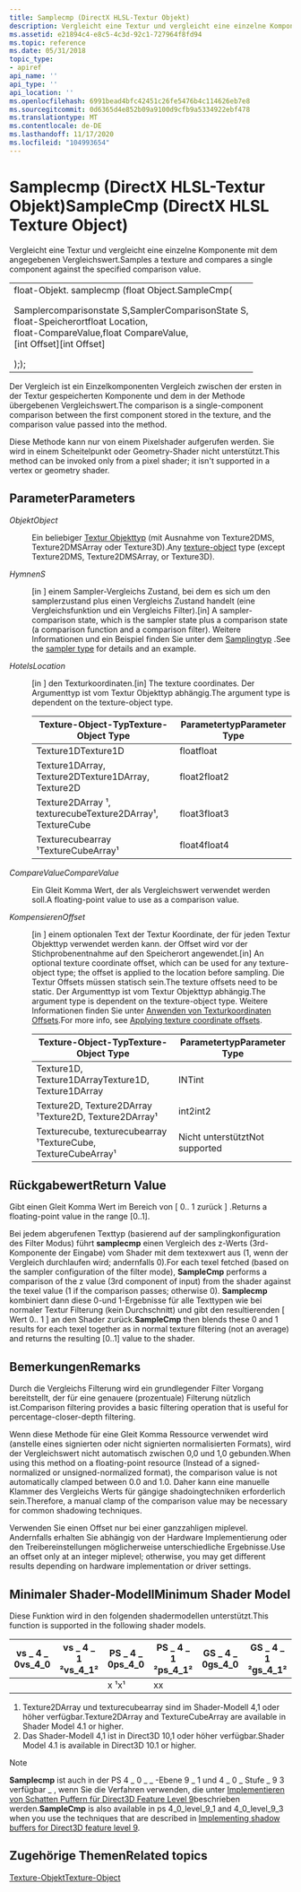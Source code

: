 ```yaml
---
title: Samplecmp (DirectX HLSL-Textur Objekt)
description: Vergleicht eine Textur und vergleicht eine einzelne Komponente mit dem angegebenen Vergleichswert.
ms.assetid: e21894c4-e8c5-4c3d-92c1-727964f8fd94
ms.topic: reference
ms.date: 05/31/2018
topic_type:
- apiref
api_name: ''
api_type: ''
api_location: ''
ms.openlocfilehash: 6991bead4bfc42451c26fe5476b4c114626eb7e8
ms.sourcegitcommit: 0d6365d4e852b09a9100d9cfb9a5334922ebf478
ms.translationtype: MT
ms.contentlocale: de-DE
ms.lasthandoff: 11/17/2020
ms.locfileid: "104993654"
---
```

# <a name="samplecmp-directx-hlsl-texture-object"></a><span data-ttu-id="db302-103">Samplecmp (DirectX HLSL-Textur Objekt)</span><span class="sxs-lookup"><span data-stu-id="db302-103">SampleCmp (DirectX HLSL Texture Object)</span></span>

<span data-ttu-id="db302-104">Vergleicht eine Textur und vergleicht eine einzelne Komponente mit dem angegebenen Vergleichswert.</span><span class="sxs-lookup"><span data-stu-id="db302-104">Samples a texture and compares a single component against the specified comparison value.</span></span>

<table>
<tbody>
<tr class="odd">
<td><span data-ttu-id="db302-105">float-Objekt. samplecmp (</span><span class="sxs-lookup"><span data-stu-id="db302-105">float Object.SampleCmp(</span></span> <dl> <span data-ttu-id="db302-106">Samplercomparisonstate S,</span><span class="sxs-lookup"><span data-stu-id="db302-106">SamplerComparisonState S,</span></span><br />
<span data-ttu-id="db302-107">float-Speicherort</span><span class="sxs-lookup"><span data-stu-id="db302-107">float Location,</span></span><br />
<span data-ttu-id="db302-108">float-CompareValue,</span><span class="sxs-lookup"><span data-stu-id="db302-108">float CompareValue,</span></span><br />
<span data-ttu-id="db302-109">[int Offset]</span><span class="sxs-lookup"><span data-stu-id="db302-109">[int Offset]</span></span><br />
</dl><span data-ttu-id="db302-110">);</span><span class="sxs-lookup"><span data-stu-id="db302-110">);</span></span></td>
</tr>
</tbody>
</table>
 

<span data-ttu-id="db302-111">Der Vergleich ist ein Einzelkomponenten Vergleich zwischen der ersten in der Textur gespeicherten Komponente und dem in der Methode übergebenen Vergleichswert.</span><span class="sxs-lookup"><span data-stu-id="db302-111">The comparison is a single-component comparison between the first component stored in the texture, and the comparison value passed into the method.</span></span>

<span data-ttu-id="db302-112">Diese Methode kann nur von einem Pixelshader aufgerufen werden. Sie wird in einem Scheitelpunkt oder Geometry-Shader nicht unterstützt.</span><span class="sxs-lookup"><span data-stu-id="db302-112">This method can be invoked only from a pixel shader; it isn't supported in a vertex or geometry shader.</span></span>

## <a name="parameters"></a><span data-ttu-id="db302-113">Parameter</span><span class="sxs-lookup"><span data-stu-id="db302-113">Parameters</span></span>

<dl> <dt>

<span data-ttu-id="db302-114"><span id="Object"></span><span id="object"></span><span id="OBJECT"></span>*Objekt*</span><span class="sxs-lookup"><span data-stu-id="db302-114"><span id="Object"></span><span id="object"></span><span id="OBJECT"></span>*Object*</span></span>
</dt> <dd>

<span data-ttu-id="db302-115">Ein beliebiger [Textur Objekttyp](dx-graphics-hlsl-to-type.md) (mit Ausnahme von Texture2DMS, Texture2DMSArray oder Texture3D).</span><span class="sxs-lookup"><span data-stu-id="db302-115">Any [texture-object](dx-graphics-hlsl-to-type.md) type (except Texture2DMS, Texture2DMSArray, or Texture3D).</span></span>

</dd> <dt>

<span data-ttu-id="db302-116"><span id="S"></span><span id="s"></span>*Hymnen*</span><span class="sxs-lookup"><span data-stu-id="db302-116"><span id="S"></span><span id="s"></span>*S*</span></span>
</dt> <dd>

<span data-ttu-id="db302-117">\[in \] einem Sampler-Vergleichs Zustand, bei dem es sich um den samplerzustand plus einen Vergleichs Zustand handelt (eine Vergleichsfunktion und ein Vergleichs Filter).</span><span class="sxs-lookup"><span data-stu-id="db302-117">\[in\] A sampler-comparison state, which is the sampler state plus a comparison state (a comparison function and a comparison filter).</span></span> <span data-ttu-id="db302-118">Weitere Informationen und ein Beispiel finden Sie unter dem [Samplingtyp](dx-graphics-hlsl-sampler.md) .</span><span class="sxs-lookup"><span data-stu-id="db302-118">See the [sampler type](dx-graphics-hlsl-sampler.md) for details and an example.</span></span>

</dd> <dt>

<span data-ttu-id="db302-119"><span id="Location"></span><span id="location"></span><span id="LOCATION"></span>*Hotels*</span><span class="sxs-lookup"><span data-stu-id="db302-119"><span id="Location"></span><span id="location"></span><span id="LOCATION"></span>*Location*</span></span>
</dt> <dd>

<span data-ttu-id="db302-120">\[in \] den Texturkoordinaten.</span><span class="sxs-lookup"><span data-stu-id="db302-120">\[in\] The texture coordinates.</span></span> <span data-ttu-id="db302-121">Der Argumenttyp ist vom Textur Objekttyp abhängig.</span><span class="sxs-lookup"><span data-stu-id="db302-121">The argument type is dependent on the texture-object type.</span></span>

| <span data-ttu-id="db302-122">Texture-Object-Typ</span><span class="sxs-lookup"><span data-stu-id="db302-122">Texture-Object Type</span></span>          | <span data-ttu-id="db302-123">Parametertyp</span><span class="sxs-lookup"><span data-stu-id="db302-123">Parameter Type</span></span> |
|------------------------------|----------------|
| <span data-ttu-id="db302-124">Texture1D</span><span class="sxs-lookup"><span data-stu-id="db302-124">Texture1D</span></span>                    | <span data-ttu-id="db302-125">float</span><span class="sxs-lookup"><span data-stu-id="db302-125">float</span></span>          |
| <span data-ttu-id="db302-126">Texture1DArray, Texture2D</span><span class="sxs-lookup"><span data-stu-id="db302-126">Texture1DArray, Texture2D</span></span>    | <span data-ttu-id="db302-127">float2</span><span class="sxs-lookup"><span data-stu-id="db302-127">float2</span></span>         |
| <span data-ttu-id="db302-128">Texture2DArray ¹, texturecube</span><span class="sxs-lookup"><span data-stu-id="db302-128">Texture2DArray¹, TextureCube</span></span> | <span data-ttu-id="db302-129">float3</span><span class="sxs-lookup"><span data-stu-id="db302-129">float3</span></span>         |
| <span data-ttu-id="db302-130">Texturecubearray ¹</span><span class="sxs-lookup"><span data-stu-id="db302-130">TextureCubeArray¹</span></span>            | <span data-ttu-id="db302-131">float4</span><span class="sxs-lookup"><span data-stu-id="db302-131">float4</span></span>         |

</dd> <dt>

<span data-ttu-id="db302-132"><span id="CompareValue"></span><span id="comparevalue"></span><span id="COMPAREVALUE"></span>*CompareValue*</span><span class="sxs-lookup"><span data-stu-id="db302-132"><span id="CompareValue"></span><span id="comparevalue"></span><span id="COMPAREVALUE"></span>*CompareValue*</span></span>
</dt> <dd>

<span data-ttu-id="db302-133">Ein Gleit Komma Wert, der als Vergleichswert verwendet werden soll.</span><span class="sxs-lookup"><span data-stu-id="db302-133">A floating-point value to use as a comparison value.</span></span>

</dd> <dt>

<span data-ttu-id="db302-134"><span id="Offset"></span><span id="offset"></span><span id="OFFSET"></span>*Kompensieren*</span><span class="sxs-lookup"><span data-stu-id="db302-134"><span id="Offset"></span><span id="offset"></span><span id="OFFSET"></span>*Offset*</span></span>
</dt> <dd>

<span data-ttu-id="db302-135">\[in \] einem optionalen Text der Textur Koordinate, der für jeden Textur Objekttyp verwendet werden kann. der Offset wird vor der Stichprobenentnahme auf den Speicherort angewendet.</span><span class="sxs-lookup"><span data-stu-id="db302-135">\[in\] An optional texture coordinate offset, which can be used for any texture-object type; the offset is applied to the location before sampling.</span></span> <span data-ttu-id="db302-136">Die Textur Offsets müssen statisch sein.</span><span class="sxs-lookup"><span data-stu-id="db302-136">The texture offsets need to be static.</span></span> <span data-ttu-id="db302-137">Der Argumenttyp ist vom Textur Objekttyp abhängig.</span><span class="sxs-lookup"><span data-stu-id="db302-137">The argument type is dependent on the texture-object type.</span></span> <span data-ttu-id="db302-138">Weitere Informationen finden Sie unter [Anwenden von Texturkoordinaten Offsets](dx-graphics-hlsl-to-sample.md).</span><span class="sxs-lookup"><span data-stu-id="db302-138">For more info, see [Applying texture coordinate offsets](dx-graphics-hlsl-to-sample.md).</span></span>

| <span data-ttu-id="db302-139">Texture-Object-Typ</span><span class="sxs-lookup"><span data-stu-id="db302-139">Texture-Object Type</span></span>            | <span data-ttu-id="db302-140">Parametertyp</span><span class="sxs-lookup"><span data-stu-id="db302-140">Parameter Type</span></span> |
|--------------------------------|----------------|
| <span data-ttu-id="db302-141">Texture1D, Texture1DArray</span><span class="sxs-lookup"><span data-stu-id="db302-141">Texture1D, Texture1DArray</span></span>      | <span data-ttu-id="db302-142">INT</span><span class="sxs-lookup"><span data-stu-id="db302-142">int</span></span>            |
| <span data-ttu-id="db302-143">Texture2D, Texture2DArray ¹</span><span class="sxs-lookup"><span data-stu-id="db302-143">Texture2D, Texture2DArray¹</span></span>     | <span data-ttu-id="db302-144">int2</span><span class="sxs-lookup"><span data-stu-id="db302-144">int2</span></span>           |
| <span data-ttu-id="db302-145">Texturecube, texturecubearray ¹</span><span class="sxs-lookup"><span data-stu-id="db302-145">TextureCube, TextureCubeArray¹</span></span> | <span data-ttu-id="db302-146">Nicht unterstützt</span><span class="sxs-lookup"><span data-stu-id="db302-146">Not supported</span></span>  |

</dd> </dl>

## <a name="return-value"></a><span data-ttu-id="db302-147">Rückgabewert</span><span class="sxs-lookup"><span data-stu-id="db302-147">Return Value</span></span>

<span data-ttu-id="db302-148">Gibt einen Gleit Komma Wert im Bereich von \[ 0.. 1 zurück \] .</span><span class="sxs-lookup"><span data-stu-id="db302-148">Returns a floating-point value in the range \[0..1\].</span></span>

<span data-ttu-id="db302-149">Bei jedem abgerufenen Texttyp (basierend auf der samplingkonfiguration des Filter Modus) führt **samplecmp** einen Vergleich des z-Werts (3rd-Komponente der Eingabe) vom Shader mit dem textexwert aus (1, wenn der Vergleich durchlaufen wird; andernfalls 0).</span><span class="sxs-lookup"><span data-stu-id="db302-149">For each texel fetched (based on the sampler configuration of the filter mode), **SampleCmp** performs a comparison of the z value (3rd component of input) from the shader against the texel value (1 if the comparison passes; otherwise 0).</span></span> <span data-ttu-id="db302-150">**Samplecmp** kombiniert dann diese 0-und 1-Ergebnisse für alle Texttypen wie bei normaler Textur Filterung (kein Durchschnitt) und gibt den resultierenden \[ Wert 0.. 1 \] an den Shader zurück.</span><span class="sxs-lookup"><span data-stu-id="db302-150">**SampleCmp** then blends these 0 and 1 results for each texel together as in normal texture filtering (not an average) and returns the resulting \[0..1\] value to the shader.</span></span>

## <a name="remarks"></a><span data-ttu-id="db302-151">Bemerkungen</span><span class="sxs-lookup"><span data-stu-id="db302-151">Remarks</span></span>

<span data-ttu-id="db302-152">Durch die Vergleichs Filterung wird ein grundlegender Filter Vorgang bereitstellt, der für eine genauere (prozentuale) Filterung nützlich ist.</span><span class="sxs-lookup"><span data-stu-id="db302-152">Comparison filtering provides a basic filtering operation that is useful for percentage-closer-depth filtering.</span></span>

<span data-ttu-id="db302-153">Wenn diese Methode für eine Gleit Komma Ressource verwendet wird (anstelle eines signierten oder nicht signierten normalisierten Formats), wird der Vergleichswert nicht automatisch zwischen 0,0 und 1,0 gebunden.</span><span class="sxs-lookup"><span data-stu-id="db302-153">When using this method on a floating-point resource (Instead of a signed-normalized or unsigned-normalized format), the comparison value is not automatically clamped between 0.0 and 1.0.</span></span> <span data-ttu-id="db302-154">Daher kann eine manuelle Klammer des Vergleichs Werts für gängige shadoingtechniken erforderlich sein.</span><span class="sxs-lookup"><span data-stu-id="db302-154">Therefore, a manual clamp of the comparison value may be necessary for common shadowing techniques.</span></span>

<span data-ttu-id="db302-155">Verwenden Sie einen Offset nur bei einer ganzzahligen miplevel. Andernfalls erhalten Sie abhängig von der Hardware Implementierung oder den Treibereinstellungen möglicherweise unterschiedliche Ergebnisse.</span><span class="sxs-lookup"><span data-stu-id="db302-155">Use an offset only at an integer miplevel; otherwise, you may get different results depending on hardware implementation or driver settings.</span></span>

## <a name="minimum-shader-model"></a><span data-ttu-id="db302-156">Minimaler Shader-Modell</span><span class="sxs-lookup"><span data-stu-id="db302-156">Minimum Shader Model</span></span>

<span data-ttu-id="db302-157">Diese Funktion wird in den folgenden shadermodellen unterstützt.</span><span class="sxs-lookup"><span data-stu-id="db302-157">This function is supported in the following shader models.</span></span>

| <span data-ttu-id="db302-158">vs \_ 4 \_ 0</span><span class="sxs-lookup"><span data-stu-id="db302-158">vs\_4\_0</span></span> | <span data-ttu-id="db302-159">vs \_ 4 \_ 1 ²</span><span class="sxs-lookup"><span data-stu-id="db302-159">vs\_4\_1²</span></span> | <span data-ttu-id="db302-160">PS \_ 4 \_ 0</span><span class="sxs-lookup"><span data-stu-id="db302-160">ps\_4\_0</span></span> | <span data-ttu-id="db302-161">PS \_ 4 \_ 1 ²</span><span class="sxs-lookup"><span data-stu-id="db302-161">ps\_4\_1²</span></span> | <span data-ttu-id="db302-162">GS \_ 4 \_ 0</span><span class="sxs-lookup"><span data-stu-id="db302-162">gs\_4\_0</span></span> | <span data-ttu-id="db302-163">GS \_ 4 \_ 1 ²</span><span class="sxs-lookup"><span data-stu-id="db302-163">gs\_4\_1²</span></span> |
|----------|-----------|----------|-----------|----------|-----------|
|          |           | <span data-ttu-id="db302-164">x ¹</span><span class="sxs-lookup"><span data-stu-id="db302-164">x¹</span></span>       | <span data-ttu-id="db302-165">x</span><span class="sxs-lookup"><span data-stu-id="db302-165">x</span></span>         |          |           |

1.  <span data-ttu-id="db302-166">Texture2DArray und texturecubearray sind im Shader-Modell 4,1 oder höher verfügbar.</span><span class="sxs-lookup"><span data-stu-id="db302-166">Texture2DArray and TextureCubeArray are available in Shader Model 4.1 or higher.</span></span>
2.  <span data-ttu-id="db302-167">Das Shader-Modell 4,1 ist in Direct3D 10,1 oder höher verfügbar.</span><span class="sxs-lookup"><span data-stu-id="db302-167">Shader Model 4.1 is available in Direct3D 10.1 or higher.</span></span>

> [!NOTE]  
> <span data-ttu-id="db302-168">**Samplecmp** ist auch in der PS 4 \_ 0 \_ \_ -Ebene 9 \_ 1 und 4 \_ 0 \_ Stufe \_ 9 3 verfügbar \_ , wenn Sie die Verfahren verwenden, die unter [Implementieren von Schatten Puffern für Direct3D Feature Level 9](/previous-versions/windows/apps/jj262110(v=win.10))beschrieben werden.</span><span class="sxs-lookup"><span data-stu-id="db302-168">**SampleCmp** is also available in ps 4\_0\_level\_9\_1 and 4\_0\_level\_9\_3 when you use the techniques that are described in [Implementing shadow buffers for Direct3D feature level 9](/previous-versions/windows/apps/jj262110(v=win.10)).</span></span>

## <a name="related-topics"></a><span data-ttu-id="db302-169">Zugehörige Themen</span><span class="sxs-lookup"><span data-stu-id="db302-169">Related topics</span></span>

[<span data-ttu-id="db302-170">Texture-Objekt</span><span class="sxs-lookup"><span data-stu-id="db302-170">Texture-Object</span></span>](dx-graphics-hlsl-to-type.md)
